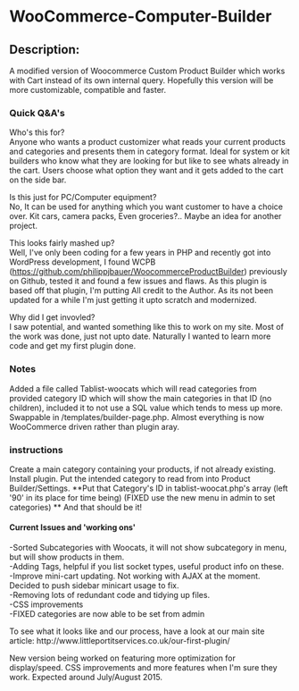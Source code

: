 WooCommerce-Computer-Builder
============================

<h2>Description:</h2>
A modified version of Woocommerce Custom Product Builder which works with Cart instead of its own internal query. Hopefully this version will be more customizable, compatible and faster.

<h3>Quick Q&A's</h3>
Who's this for?<br>
Anyone who wants a product customizer what reads your current products and categories and presents them in category format. Ideal for system or kit builders who know what they are looking for but like to see whats already in the cart.
Users choose what option they want and it gets added to the cart on the side bar.

Is this just for PC/Computer equipment?<br>
No, It can be used for anything which you want customer to have a choice over. Kit cars, camera packs, Even groceries?.. Maybe an idea for another project.

This looks fairly mashed up?<br>
Well, I've only been coding for a few years in PHP and recently got into WordPress development, I found WCPB (https://github.com/philippjbauer/WoocommerceProductBuilder) previously on Github, tested it and found a few issues and flaws.
As this plugin is based off that plugin, I'm putting All credit to the Author. As its not been updated for a while I'm just getting it upto scratch and modernized.

Why did I get invovled?<br>
I saw potential, and wanted something like this to work on my site. Most of the work was done, just not upto date. Naturally I wanted to learn more code and get my first plugin done.

<h3>Notes</h3>
Added a file called Tablist-woocats which will read categories from provided category ID which will show the main categories in that ID (no children), included it to not use a SQL value which tends to mess up more. Swappable in /templates/builder-page.php. Almost everything is now WooCommerce driven rather than plugin aray.

<h3>instructions</h3>
Create a main category containing your products, if not already existing.
Install plugin. 
Put the intended category to read from into Product Builder/Settings.
**Put that Category's ID in tablist-woocat.php's array (left '90' in its place for time being) (FIXED use the new menu in admin to set categories) **
And that should be it! 

<h4>Current Issues and 'working ons'</h4>
-Sorted Subcategories with Woocats, it will not show subcategory in menu, but will show products in them.<br>
-Adding Tags, helpful if you list socket types, useful product info on these.<br>
-Improve mini-cart updating. Not working with AJAX at the moment. Decided to push sidebar minicart usage to fix.<br>
-Removing lots of redundant code and tidying up files.<br>
-CSS improvements<br>
-FIXED categories are now able to be set from admin<br>

<p>To see what it looks like and our process, have a look at our main site article: http://www.littleportitservices.co.uk/our-first-plugin/

New version being worked on featuring more optimization for display/speed. CSS improvements and more features when I'm sure they work. Expected around July/August 2015.
